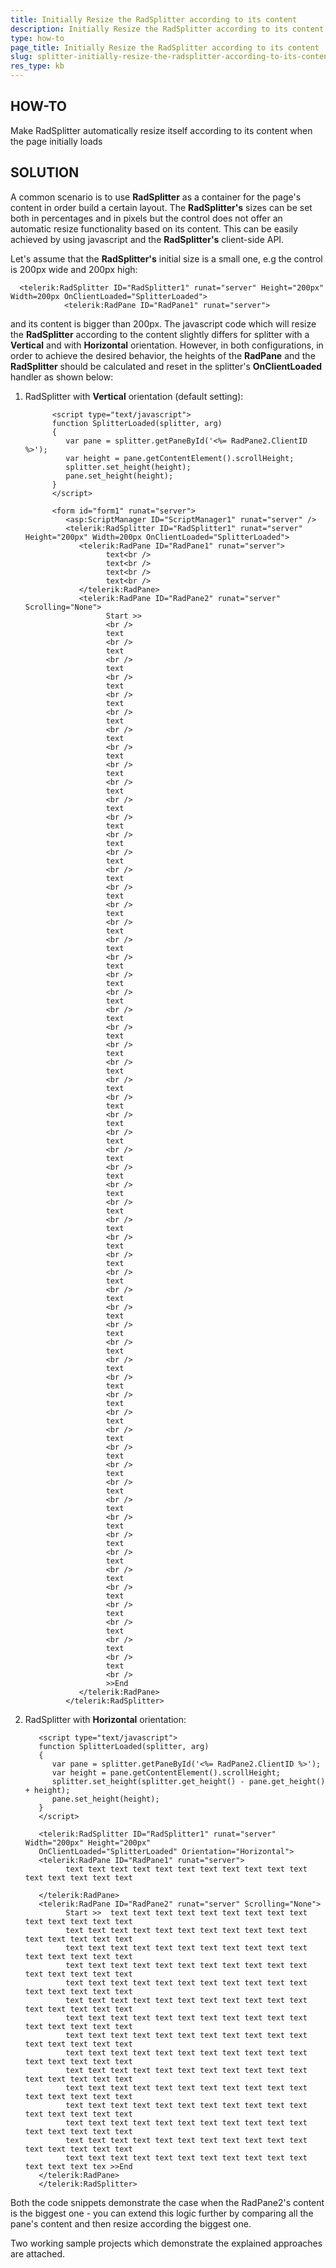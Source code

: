 ```yaml
---
title: Initially Resize the RadSplitter according to its content
description: Initially Resize the RadSplitter according to its content. Check it now!
type: how-to
page_title: Initially Resize the RadSplitter according to its content
slug: splitter-initially-resize-the-radsplitter-according-to-its-content
res_type: kb
---
```


## HOW-TO
Make RadSplitter automatically resize itself according to its content when the page initially loads  
   
## SOLUTION
   
A common scenario is to use **RadSplitter** as a container for the page's content in order build a certain layout. The **RadSplitter's** sizes can be set both in percentages and in pixels but the control does not offer an automatic resize functionality based on its content. This can be easily achieved by using javascript and the **RadSplitter's** client-side API.  
   
 Let's assume that the **RadSplitter's** initial size is a small one, e.g the control is 200px wide and 200px high:  
   
````ASPX
  <telerik:RadSplitter ID="RadSplitter1" runat="server" Height="200px" Width=200px OnClientLoaded="SplitterLoaded">  
            <telerik:RadPane ID="RadPane1" runat="server"> 
````
 
   
 and its content is bigger than 200px. The javascript code which will resize the **RadSplitter** according to the content slightly differs for splitter with a **Vertical** and with **Horizontal** orientation. However, in both configurations, in order to achieve the desired behavior, the heights of the **RadPane** and the **RadSplitter** should be calculated and reset in the splitter's **OnClientLoaded** handler as shown below:  
   
   
 
1. RadSplitter with **Vertical** orientation (default setting):  
   ````ASPX
         <script type="text/javascript">
         function SplitterLoaded(splitter, arg)
         {
            var pane = splitter.getPaneById('<%= RadPane2.ClientID %>');
            var height = pane.getContentElement().scrollHeight;
            splitter.set_height(height);
            pane.set_height(height);
         }
         </script>

         <form id="form1" runat="server">
            <asp:ScriptManager ID="ScriptManager1" runat="server" />
            <telerik:RadSplitter ID="RadSplitter1" runat="server" Height="200px" Width=200px OnClientLoaded="SplitterLoaded">
               <telerik:RadPane ID="RadPane1" runat="server">
                     text<br />
                     text<br />
                     text<br />
                     text<br />
               </telerik:RadPane>
               <telerik:RadPane ID="RadPane2" runat="server" Scrolling="None">
                     Start >>
                     <br />
                     text
                     <br />
                     text
                     <br />
                     text
                     <br />
                     text
                     <br />
                     text
                     <br />
                     text
                     <br />
                     text
                     <br />
                     text
                     <br />
                     text
                     <br />
                     text
                     <br />
                     text
                     <br />
                     text
                     <br />
                     text
                     <br />
                     text
                     <br />
                     text
                     <br />
                     text
                     <br />
                     text
                     <br />
                     text
                     <br />
                     text
                     <br />
                     text
                     <br />
                     text
                     <br />
                     text
                     <br />
                     text
                     <br />
                     text
                     <br />
                     text
                     <br />
                     text
                     <br />
                     text
                     <br />
                     text
                     <br />
                     text
                     <br />
                     text
                     <br />
                     text
                     <br />
                     text
                     <br />
                     text
                     <br />
                     text
                     <br />
                     text
                     <br />
                     text
                     <br />
                     text
                     <br />
                     text
                     <br />
                     text
                     <br />
                     text
                     <br />
                     text
                     <br />
                     text
                     <br />
                     text
                     <br />
                     text
                     <br />
                     text
                     <br />
                     text
                     <br />
                     text
                     <br />
                     text
                     <br />
                     text
                     <br />
                     text
                     <br />
                     text
                     <br />
                     text
                     <br />
                     text
                     <br />
                     text
                     <br />
                     text
                     <br />
                     text
                     <br />
                     text
                     <br />
                     text
                     <br />
                     text
                     <br />
                     text
                     <br />
                     >>End
               </telerik:RadPane>
            </telerik:RadSplitter>
   ````
2. RadSplitter with **Horizontal** orientation:  
      ````ASPX
         <script type="text/javascript">
         function SplitterLoaded(splitter, arg)
         {
            var pane = splitter.getPaneById('<%= RadPane2.ClientID %>');
            var height = pane.getContentElement().scrollHeight;
            splitter.set_height(splitter.get_height() - pane.get_height() + height);     
            pane.set_height(height);   
         }
         </script>

         <telerik:RadSplitter ID="RadSplitter1" runat="server" Width="200px" Height="200px"
         OnClientLoaded="SplitterLoaded" Orientation="Horizontal">
         <telerik:RadPane ID="RadPane1" runat="server">
               text text text text text text text text text text text text text text text text
               
         </telerik:RadPane>
         <telerik:RadPane ID="RadPane2" runat="server" Scrolling="None">
               Start >>  text text text text text text text text text text text text text text 
               text text text text text text text text text text text text text text text text
               text text text text text text text text text text text text text text text text
               text text text text text text text text text text text text text text text text
               text text text text text text text text text text text text text text text text
               text text text text text text text text text text text text text text text text
               text text text text text text text text text text text text text text text text
               text text text text text text text text text text text text text text text text
               text text text text text text text text text text text text text text text text
               text text text text text text text text text text text text text text text text
               text text text text text text text text text text text text text text text text
               text text text text text text text text text text text text text text text text
               text text text text text text text text text text text text text text text text
               text text text text text text text text text text text text text text text text
               text text text text text text text text text text text text text text tex >>End
         </telerik:RadPane>
         </telerik:RadSplitter>

      ````
 
Both the code snippets demonstrate the case when the RadPane2's content is the biggest one - you can extend this logic further by comparing all the pane's content and then resize according the biggest one.  
   
 Two working sample projects which demonstrate the explained approaches are attached.
   


